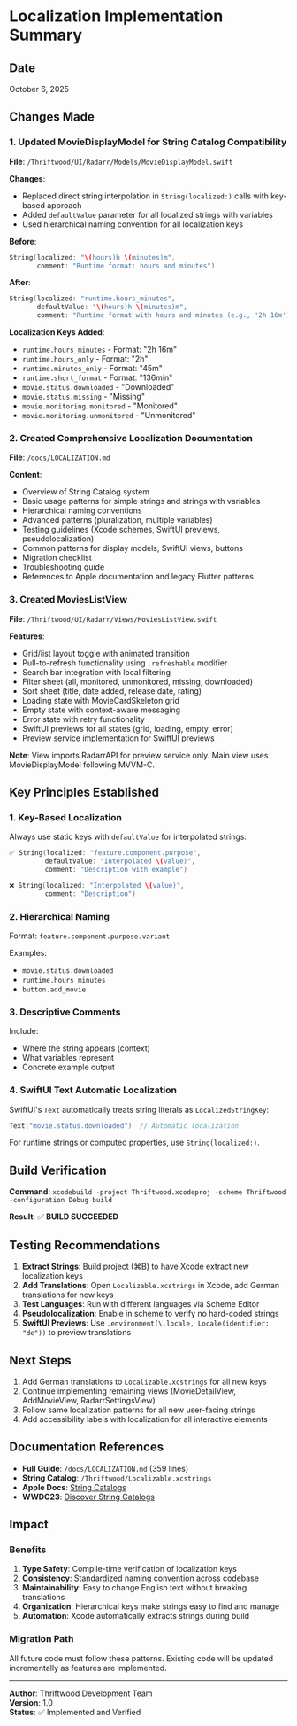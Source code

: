 # Localization Implementation Summary

## Date

October 6, 2025

## Changes Made

### 1. Updated MovieDisplayModel for String Catalog Compatibility

**File**: `/Thriftwood/UI/Radarr/Models/MovieDisplayModel.swift`

**Changes**:

- Replaced direct string interpolation in `String(localized:)` calls with key-based approach
- Added `defaultValue` parameter for all localized strings with variables
- Used hierarchical naming convention for all localization keys

**Before**:

```swift
String(localized: "\(hours)h \(minutes)m",
       comment: "Runtime format: hours and minutes")
```

**After**:

```swift
String(localized: "runtime.hours_minutes",
       defaultValue: "\(hours)h \(minutes)m",
       comment: "Runtime format with hours and minutes (e.g., '2h 16m')")
```

**Localization Keys Added**:

- `runtime.hours_minutes` - Format: "2h 16m"
- `runtime.hours_only` - Format: "2h"
- `runtime.minutes_only` - Format: "45m"
- `runtime.short_format` - Format: "136min"
- `movie.status.downloaded` - "Downloaded"
- `movie.status.missing` - "Missing"
- `movie.monitoring.monitored` - "Monitored"
- `movie.monitoring.unmonitored` - "Unmonitored"

### 2. Created Comprehensive Localization Documentation

**File**: `/docs/LOCALIZATION.md`

**Content**:

- Overview of String Catalog system
- Basic usage patterns for simple strings and strings with variables
- Hierarchical naming conventions
- Advanced patterns (pluralization, multiple variables)
- Testing guidelines (Xcode schemes, SwiftUI previews, pseudolocalization)
- Common patterns for display models, SwiftUI views, buttons
- Migration checklist
- Troubleshooting guide
- References to Apple documentation and legacy Flutter patterns

### 3. Created MoviesListView

**File**: `/Thriftwood/UI/Radarr/Views/MoviesListView.swift`

**Features**:

- Grid/list layout toggle with animated transition
- Pull-to-refresh functionality using `.refreshable` modifier
- Search bar integration with local filtering
- Filter sheet (all, monitored, unmonitored, missing, downloaded)
- Sort sheet (title, date added, release date, rating)
- Loading state with MovieCardSkeleton grid
- Empty state with context-aware messaging
- Error state with retry functionality
- SwiftUI previews for all states (grid, loading, empty, error)
- Preview service implementation for SwiftUI previews

**Note**: View imports RadarrAPI for preview service only. Main view uses MovieDisplayModel following MVVM-C.

## Key Principles Established

### 1. Key-Based Localization

Always use static keys with `defaultValue` for interpolated strings:

```swift
✅ String(localized: "feature.component.purpose",
         defaultValue: "Interpolated \(value)",
         comment: "Description with example")

❌ String(localized: "Interpolated \(value)",
         comment: "Description")
```

### 2. Hierarchical Naming

Format: `feature.component.purpose.variant`

Examples:

- `movie.status.downloaded`
- `runtime.hours_minutes`
- `button.add_movie`

### 3. Descriptive Comments

Include:

- Where the string appears (context)
- What variables represent
- Concrete example output

### 4. SwiftUI Text Automatic Localization

SwiftUI's `Text` automatically treats string literals as `LocalizedStringKey`:

```swift
Text("movie.status.downloaded")  // Automatic localization
```

For runtime strings or computed properties, use `String(localized:)`.

## Build Verification

**Command**: `xcodebuild -project Thriftwood.xcodeproj -scheme Thriftwood -configuration Debug build`

**Result**: ✅ **BUILD SUCCEEDED**

## Testing Recommendations

1. **Extract Strings**: Build project (⌘B) to have Xcode extract new localization keys
2. **Add Translations**: Open `Localizable.xcstrings` in Xcode, add German translations for new keys
3. **Test Languages**: Run with different languages via Scheme Editor
4. **Pseudolocalization**: Enable in scheme to verify no hard-coded strings
5. **SwiftUI Previews**: Use `.environment(\.locale, Locale(identifier: "de"))` to preview translations

## Next Steps

1. Add German translations to `Localizable.xcstrings` for all new keys
2. Continue implementing remaining views (MovieDetailView, AddMovieView, RadarrSettingsView)
3. Follow same localization patterns for all new user-facing strings
4. Add accessibility labels with localization for all interactive elements

## Documentation References

- **Full Guide**: `/docs/LOCALIZATION.md` (359 lines)
- **String Catalog**: `/Thriftwood/Localizable.xcstrings`
- **Apple Docs**: [String Catalogs](https://developer.apple.com/documentation/xcode/localizing-and-varying-text-with-a-string-catalog)
- **WWDC23**: [Discover String Catalogs](https://developer.apple.com/videos/play/wwdc2023/10155/)

## Impact

### Benefits

1. **Type Safety**: Compile-time verification of localization keys
2. **Consistency**: Standardized naming convention across codebase
3. **Maintainability**: Easy to change English text without breaking translations
4. **Organization**: Hierarchical keys make strings easy to find and manage
5. **Automation**: Xcode automatically extracts strings during build

### Migration Path

All future code must follow these patterns. Existing code will be updated incrementally as features are implemented.

---

**Author**: Thriftwood Development Team  
**Version**: 1.0  
**Status**: ✅ Implemented and Verified
